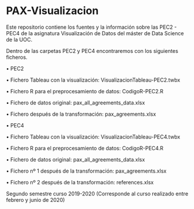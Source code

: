# PAX-Visualizacion

Este repositorio contiene los fuentes y la información sobre las PEC2 - PEC4 de la asignatura Visualización de Datos del máster de Data Science de la UOC.


Dentro de las carpetas PEC2 y PEC4 encontraremos con los siguientes ficheros.

•	PEC2

  •	Fichero Tableau con la visualización: VisualizacionTableau-PEC2.twbx
  
  •	Fichero R para el preprocesamiento de datos: CodigoR-PEC2.R
  
  •	Fichero de datos original: pax_all_agreements_data.xlsx
  
  •	Fichero después de la transformación: pax_agreements.xlsx


•	PEC4

  •	Fichero Tableau con la visualización: VisualizacionTableau-PEC4.twbx
  
  •	Fichero R para el preprocesamiento de datos: CodigoR-PEC4.R
  
  •	Fichero de datos original: pax_all_agreements_data.xlsx
  
  •	Fichero nº 1 después de la transformación: pax_agreements.xlsx
  
  •	Fichero nº 2 después de la transformación: references.xlsx
  



Segundo semestre curso 2019-2020
(Corresponde al curso realizado entre febrero y junio de 2020)
